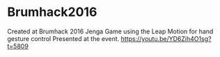 # Brumhack2016
Created at Brumhack 2016
Jenga Game using the Leap Motion for hand gesture control
Presented at the event. https://youtu.be/YD6Zih4O1sg?t=5809
